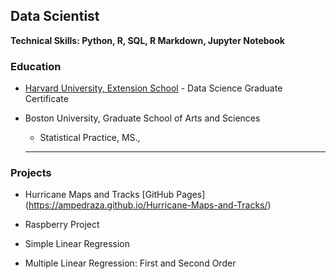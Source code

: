## Data Scientist

**Technical Skills: Python, R, SQL, R Markdown, Jupyter Notebook**

### Education
  +  <u>Harvard University, Extension School</u>
    - Data Science Graduate Certificate

    
  + Boston University, Graduate School of Arts and Sciences
    - Statistical Practice, MS.,  
    ***

### Projects

  + Hurricane Maps and Tracks
  [GitHub Pages] (https://ampedraza.github.io/Hurricane-Maps-and-Tracks/)

  + Raspberry Project
  + Simple Linear Regression
  + Multiple Linear Regression: First and Second Order


